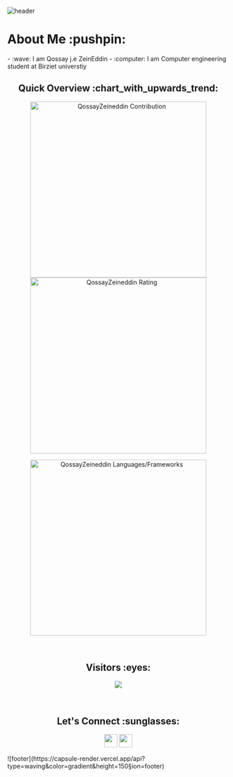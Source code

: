 ![header](https://capsule-render.vercel.app/api?type=waving&color=gradient&height=280&section=header&text=Hi%20there%20%F0%9F%91%8B&fontSize=90)
<!--
**QossayZeineddin/QossayZeineddin** is a :sparkles: _special_ :sparkles: repository because its `README.md` (this file) appears on your GitHub profile.
Here are some ideas to get you started:
- :telescope: I’m currently working on
- :seedling: I’m currently learning ...
- :dancers: I’m looking to collaborate on ...
- :thinking_face: I’m looking for help with ...
- :speech_balloon: Ask me about ...
- :mailbox: How to reach me: ...
- :smile: Pronouns: ...
- :zap: Fun fact: ...
-->
<h1>About Me :pushpin:</h1>
- :wave: I am Qossay j.e ZeinEddin
- :computer: I am Computer engineering student at Birziet universtiy
<br />
<h2 align="center">Quick Overview :chart_with_upwards_trend:</h2>
  <p align = "center">
</p>
<p align = "center">
  <img src = "https://github-readme-stats.vercel.app/api?username=QossayZeineddin&count_private=true&theme=dracula&hide_border=true" alt = "QossayZeineddin
 Contribution" width = 400 >
  <img src = "https://github-readme-streak-stats.herokuapp.com?user=QossayZeineddin&theme=dracula&hide_border=true" alt = "QossayZeineddin Rating" width = 400 >
</p>
<p align = "center">
 <img src = "https://github-readme-stats.vercel.app/api/top-langs?username=QossayZeineddin&show_icons=true&count_private=true&locale=en&layout=compact&langs_count=10&hide_border=true&bg_color=282A36&title_color=DD6387&text_color=fff&icon_color=fff" alt = "QossayZeineddin Languages/Frameworks" width = 400 />
</p>
<br />
<h2 align="center">Visitors :eyes:</h2>
<div align="center" >
  <img src="https://profile-counter.glitch.me/QossayZeineddin/count.svg"></img>
</div>
<br /><br />
<h2 align="center">Let's Connect :sunglasses:</h2>
<p align="center">
  <a href = "mailto:qossay.zeineddin@gmail.com"><img src = "https://img.shields.io/badge/Gmail-D14836?style=for-the-badge&logo=gmail&logoColor=white" height = 30></a>
  <a href = "https://www.linkedin.com/in/qossay-zeineddin/"><img src = "https://img.shields.io/badge/LinkedIn-0077B5?style=for-the-badge&logo=linkedin&logoColor=white"     height = 30></a>
</p>
![footer](https://capsule-render.vercel.app/api?type=waving&color=gradient&height=150&section=footer)
